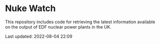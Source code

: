 # Nuke Watch

This repository includes code for retrieving the latest information available on the output of EDF nuclear power plants in the UK.

Last updated: 2022-08-04 22:09
